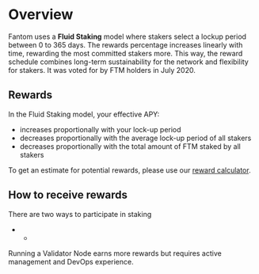 # Overview

Fantom uses a **Fluid Staking** model where stakers select a lockup period between 0 to 365 days. The rewards percentage increases linearly with time, rewarding the most committed stakers more. This way, the reward schedule combines long-term sustainability for the network and flexibility for stakers. It was voted for by FTM holders in July 2020.

## Rewards <a id="rewards"></a>

In the Fluid Staking model, your effective APY:

* increases proportionally with your lock-up period
* decreases proportionally with the average lock-up period of all stakers
* decreases proportionally with the total amount of FTM staked by all stakers

To get an estimate for potential rewards, please use our [reward calculator](https://fantom.foundation/ftm-staking/).

## How to receive rewards <a id="how-to-receive-rewards"></a>

There are two ways to participate in staking

* * 
Running a Validator Node earns more rewards but requires active management and DevOps experience.


